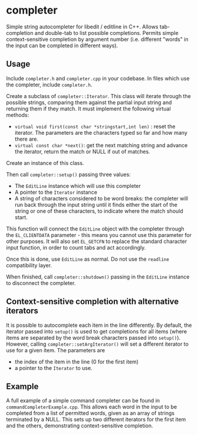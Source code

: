 # completer
Simple string autocompleter for libedit / editline in C++. Allows tab-completion and double-tab to list possible completions.
Permits simple context-sensitive completion by argument number (i.e. different "words" in the input can be completed in different ways).

## Usage
Include `completer.h` and `completer.cpp` in your codebase. In files
which use the completer, include `completer.h`.

Create a subclass of `completer::Iterator`. This class will
iterate through the possible strings, comparing them against the partial input string and returning them
if they match.
It must implement the following virtual methods:
* `virtual void first(const char *stringstart,int len)` : reset the iterator. The parameters are the characters typed so far and how many there are.
* `virtual const char *next()`: get the next matching string and advance the iterator, return the match or NULL if out of matches.

Create an instance of this class.

Then call `completer::setup()` passing three values:
* The `EditLine` instance which will use this completer
* A pointer to the `Iterator` instance
* A string of characters considered to be word breaks: the completer
will run back through the input string until it finds either the start
of the string or one of these characters, to indicate where the match
should start.

This function will connect the `EditLine` object with the completer
through the `EL_CLIENTDATA` parameter - this means you cannot use
this parameter for other purposes. It will also set `EL_GETCFN` to
replace the standard character input function, in order to count tabs
and act accordingly.

Once this is done, use `EditLine` as normal. Do not use the `readline`
compatibility layer.

When finished, call `completer::shutdown()` passing in the `EditLine`
instance to disconnect the completer.

## Context-sensitive completion with alternative iterators
It is possible to autocomplete each item in the line differently.
By default, the iterator passed into `setup()` is used to get
completions for all items (where items are separated by
the word break characters passed into `setup()`).
However, calling `completer::setArgIterator()`
will set a different iterator to use for a given item. The parameters are
* the index of the item in the line (0 for the first item)
* a pointer to the `Iterator` to use.

## Example
A full example of a simple command completer can be found in
`commandCompleterExample.cpp`. This allows each word in the input
to be completed from a list of permitted words, given as an array 
of strings terminated by a NULL. This sets up two different iterators
for the first item and the others, demonstrating context-sensitive
completion.

